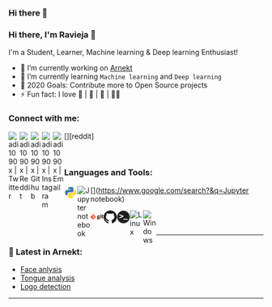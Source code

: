 ### Hi there 👋

<!--
**ravitejarj/ravitejarj** is a ✨ _special_ ✨ repository because its `README.md` (this file) appears on your GitHub profile.

Here are some ideas to get you started:

<!-- List Of Websites-->
[Arnekt Artificial Intelligence]: https://github.com/arnekt-ai
[twitter]: https://twitter.com/RavitejaRJ25
[github]: https://github.com/ravitejarj
[instagram]: https://www.instagram.com/ravitejarj25
[gmail]: mailto:ravitejarj25@gmailc.om


### Hi there, I'm Ravieja 👋

I'm a Student, Learner, Machine learning & Deep learning Enthusiast!
- 🔭 I’m currently working on [Arnekt][Arnekt Artificial Intelligence]
- 🌱 I’m currently learning `Machine learning` and `Deep learning`
- 🥅 2020 Goals: Contribute more to Open Source projects
- ⚡ Fun fact: I love 📸 | 🎨 | 🐶 | 👨‍💻

### Connect with me:

[<img align="left" alt="adi1090x | Twitter" width="22px" src="https://image.flaticon.com/icons/svg/733/733579.svg" />][twitter]
[<img align="left" alt="adi1090x | Reddit" width="22px" src="https://image.flaticon.com/icons/svg/2111/2111589.svg" />][reddit]
[<img align="left" alt="adi1090x | Github" width="22px" src="https://image.flaticon.com/icons/svg/733/733553.svg" />][github]
[<img align="left" alt="adi1090x | Instagram" width="22px" src="https://image.flaticon.com/icons/svg/733/733558.svg" />][instagram]
[<img align="left" alt="adi1090x | Email" width="22px" src="https://image.flaticon.com/icons/svg/732/732200.svg" />][gmail]

<br />

### Languages and Tools:

[<img align="left" alt="Python" width="26px" src="https://raw.githubusercontent.com/PKief/vscode-material-icon-theme/master/icons/python.svg" />](https://www.google.com/search?&q=Python)

[<img align="left" alt="Jupyter notebook" width="26px" src="https://www.google.com/url?sa=i&url=https%3A%2F%2Fcommons.wikimedia.org%2Fwiki%2FFile%3AJupyter_logo.svg&psig=AOvVaw3f3QD72khlducZrrO0T9XY&ust=1597480908541000&source=images&cd=vfe&ved=0CAIQjRxqFwoTCLCti6OmmusCFQAAAAAdAAAAABAD" />](https://www.google.com/search?&q=Jupyter notebook)



[<img align="left" alt="Git" width="26px" src="https://raw.githubusercontent.com/github/explore/80688e429a7d4ef2fca1e82350fe8e3517d3494d/topics/git/git.png" />](https://www.google.com/search?&q=Git)
[<img align="left" alt="GitHub" width="26px" src="https://raw.githubusercontent.com/github/explore/78df643247d429f6cc873026c0622819ad797942/topics/github/github.png" />](https://www.google.com/search?&q=Github)
[<img align="left" alt="Terminal" width="26px" src="https://raw.githubusercontent.com/github/explore/80688e429a7d4ef2fca1e82350fe8e3517d3494d/topics/terminal/terminal.png" />](https://www.google.com/search?&q=command+line+interface)
[<img align="left" alt="Linux" width="26px" src="https://image.flaticon.com/icons/svg/226/226772.svg" />](https://www.google.com/search?&q=Linux)
[<img align="left" alt="Windows" width="26px" src="https://image.flaticon.com/icons/svg/882/882702.svg" />](https://www.google.com/search?&q=Windows)

<br />
<br />

---
### 📖 Latest in Arnekt:

- [Face anlysis]()
- [Tongue analysis]()
- [Logo detection](https://github.com/ravitejarj/Logo-detection)

---
